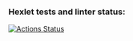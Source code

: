 ### Hexlet tests and linter status:
[![Actions Status](https://github.com/atty-ak/frontend-project-11/workflows/hexlet-check/badge.svg)](https://github.com/atty-ak/frontend-project-11/actions)